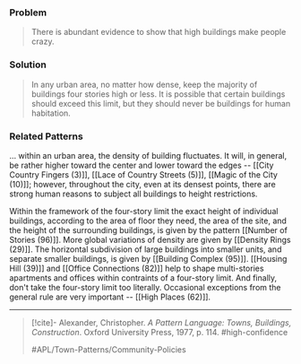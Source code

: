 ### Problem
>There is abundant evidence to show that high buildings make people crazy.

### Solution
>In any urban area, no matter how dense, keep the majority of buildings four stories high or less. It is possible that certain buildings should exceed this limit, but they should never be buildings for human habitation.

### Related Patterns
... within an urban area, the density of building fluctuates. It will, in general, be rather higher toward the center and lower toward the edges -- [[City Country Fingers (3)]], [[Lace of Country Streets (5)]], [[Magic of the City (10)]]; however, throughout the city, even at its densest points, there are strong human reasons to subject all buildings to height restrictions.

Within the framework of the four-story limit the exact height of individual buildings, according to the area of floor they need, the area of the site, and the height of the surrounding buildings, is given by the pattern [[Number of Stories (96)]]. More global variations of density are given by [[Density Rings (29)]]. The horizontal subdivision of large buildings into smaller units, and separate smaller buildings, is given by [[Building Complex (95)]]. [[Housing Hill (39)]] and [[Office Connections (82)]] help to shape multi-stories apartments and offices within contraints of a four-story limit. And finally, don't take the four-story limit too literally. Occasional exceptions from the general rule are very important -- [[High Places (62)]].

---

> [!cite]- Alexander, Christopher. _A Pattern Language: Towns, Buildings, Construction_. Oxford University Press, 1977, p. 114.
> #high-confidence
>
> #APL/Town-Patterns/Community-Policies
